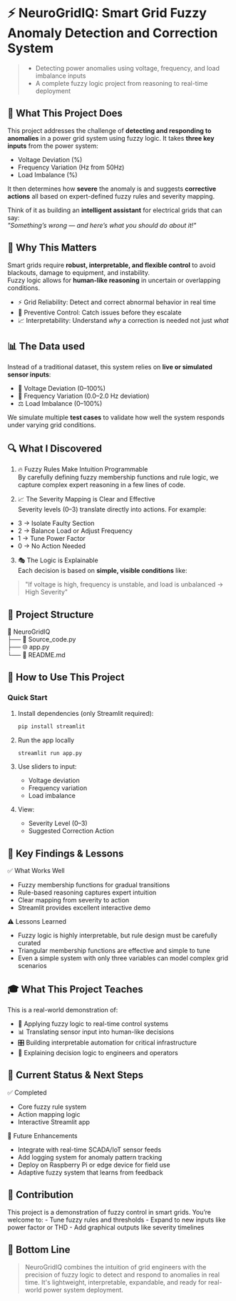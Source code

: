 # ⚡ NeuroGridIQ: Smart Grid Fuzzy Anomaly Detection and Correction System  
> - Detecting power anomalies using voltage, frequency, and load imbalance inputs  
> - A complete fuzzy logic project from reasoning to real-time deployment

## 🎯 What This Project Does  
This project addresses the challenge of **detecting and responding to anomalies** in a power grid system using fuzzy logic. It takes **three key inputs** from the power system:

- Voltage Deviation (%)
- Frequency Variation (Hz from 50Hz)
- Load Imbalance (%)

It then determines how **severe** the anomaly is and suggests **corrective actions** all based on expert-defined fuzzy rules and severity mapping.

Think of it as building an **intelligent assistant** for electrical grids that can say:  
*"Something’s wrong — and here’s what you should do about it!"*

## 🤔 Why This Matters  
Smart grids require **robust, interpretable, and flexible control** to avoid blackouts, damage to equipment, and instability.  
Fuzzy logic allows for **human-like reasoning** in uncertain or overlapping conditions.

- ⚡ Grid Reliability: Detect and correct abnormal behavior in real time  
- 🔄 Preventive Control: Catch issues before they escalate  
- 📈 Interpretability: Understand *why* a correction is needed not just *what*  

## 📊 The Data used 
Instead of a traditional dataset, this system relies on **live or simulated sensor inputs**:
- 🔌 Voltage Deviation (0–100%)
- 🔁 Frequency Variation (0.0–2.0 Hz deviation)
- ⚖️ Load Imbalance (0–100%)

We simulate multiple **test cases** to validate how well the system responds under varying grid conditions.

## 🔍 What I Discovered  
1. 🔥 Fuzzy Rules Make Intuition Programmable  
By carefully defining fuzzy membership functions and rule logic, we capture complex expert reasoning in a few lines of code.

2. 📈 The Severity Mapping is Clear and Effective  
Severity levels (0–3) translate directly into actions. For example:
- 3 → Isolate Faulty Section
- 2 → Balance Load or Adjust Frequency
- 1 → Tune Power Factor
- 0 → No Action Needed

3. 🎭 The Logic is Explainable  
Each decision is based on **simple, visible conditions** like:
> "If voltage is high, frequency is unstable, and load is unbalanced → High Severity"

## 📁 Project Structure 
📂 NeuroGridIQ  
├── 🧠 Source_code.py               
├── 🌐 app.py                 
└── 📖 README.md           

## 🚀 How to Use This Project  
### Quick Start  
1. Install dependencies (only Streamlit required):  
   ```bash
   pip install streamlit
   
2. Run the app locally
   ```bash
   streamlit run app.py
   
3. Use sliders to input:
   - Voltage deviation
   - Frequency variation
   - Load imbalance
     
4. View:
   - Severity Level (0–3)
   - Suggested Correction Action

## 🧪 Key Findings & Lessons

✅ What Works Well
   - Fuzzy membership functions for gradual transitions
   - Rule-based reasoning captures expert intuition
   - Clear mapping from severity to action
   - Streamlit provides excellent interactive demo

⚠️ Lessons Learned
   - Fuzzy logic is highly interpretable, but rule design must be carefully curated
   - Triangular membership functions are effective and simple to tune
   - Even a simple system with only three variables can model complex grid scenarios

## 🎓 What This Project Teaches

This is a real-world demonstration of:
 - 🧠 Applying fuzzy logic to real-time control systems
 - 📊 Translating sensor input into human-like decisions
 - 🎛️ Building interpretable automation for critical infrastructure
 - 💬 Explaining decision logic to engineers and operators

## 🚧 Current Status & Next Steps

✅ Completed
   - Core fuzzy rule system
   - Action mapping logic
   - Interactive Streamlit app

🎯 Future Enhancements
  - Integrate with real-time SCADA/IoT sensor feeds
  - Add logging system for anomaly pattern tracking
  - Deploy on Raspberry Pi or edge device for field use
  - Adaptive fuzzy system that learns from feedback

## 🤝 Contribution
This project is a demonstration of fuzzy control in smart grids. You’re welcome to:
     - Tune fuzzy rules and thresholds
     - Expand to new inputs like power factor or THD
     - Add graphical outputs like severity timelines
     
## 📌 Bottom Line
> NeuroGridIQ combines the intuition of grid engineers with the precision of fuzzy logic to detect and respond to anomalies in real time.
> It's lightweight, interpretable, expandable, and ready for real-world power system deployment.




    
    
     
